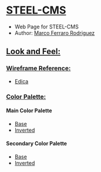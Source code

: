 # <u>STEEL-CMS</u>
* Web Page for STEEL-CMS
* Author: [Marco Ferraro Rodriguez](https://github.com/mantofer2000)

## <u>Look and Feel:</u>
### <u>Wireframe Reference:</u>
* [Edica](https://edica.co.cr)
### <u>Color Palette:</u>
#### Main Color Palette
* [Base](https://colorhunt.co/palette/196240) 
* [Inverted](https://colorhunt.co/palette/196113)

#### Secondary Color Palette
* [Base](https://colorhunt.co/palette/225739)
* [Inverted](https://colorhunt.co/palette/219763)